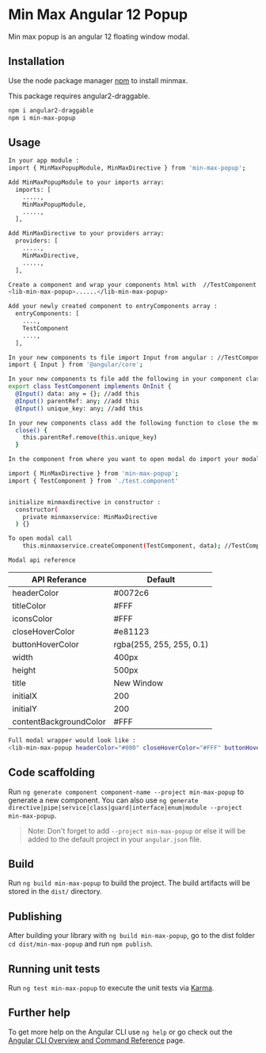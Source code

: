 
# Min Max Angular 12 Popup

Min max popup is an angular 12 floating window modal.

## Installation

Use the node package manager [npm](https://www.npmjs.com/) to install minmax.

This package requires angular2-draggable.

```bash
npm i angular2-draggable
npm i min-max-popup
```

## Usage

```bash
In your app module : 
import { MinMaxPopupModule, MinMaxDirective } from 'min-max-popup';

Add MinMaxPopupModule to your imports array: 
  imports: [
    .....,
    MinMaxPopupModule,
    .....,
  ],

Add MinMaxDirective to your providers array: 
  providers: [
    .....,
    MinMaxDirective,
    .....,
  ],
```

```bash
Create a component and wrap your components html with  //TestComponent
<lib-min-max-popup>......</lib-min-max-popup>
```
```bash
Add your newly created component to entryComponents array : 
  entryComponents: [
    ....,
    TestComponent
    ....,
  ],
```
```bash
In your new components ts file import Input from angular : //TestComponent
import { Input } from '@angular/core';
```
```bash
In your new components ts file add the following in your component class : //TestComponent
export class TestComponent implements OnInit {
  @Input() data: any = {}; //add this
  @Input() parentRef: any; //add this
  @Input() unique_key: any; //add this
```
```bash
In your new components class add the following function to close the modal : //TestComponent
  close() {
    this.parentRef.remove(this.unique_key)
  }
```
```bash
In the component from where you want to open modal do import your modal component (TestComponent) and MinMaxDirective :

import { MinMaxDirective } from 'min-max-popup';
import { TestComponent } from './test.component'


initialize minmaxdirective in constructor : 
  constructor(
    private minmaxservice: MinMaxDirective
  ) {}
```
```bash
To open modal call 
    this.minmaxservice.createComponent(TestComponent, data); //TestComponent is your modal component and data is the data you want to pass to modal.
```

```bash
Modal api reference 
```

API Referance | Default
------------- | -------------
headerColor   | #0072c6
titleColor    | #FFF
iconsColor    | #FFF
closeHoverColor    | #e81123
buttonHoverColor   | rgba(255, 255, 255, 0.1)
width    | 400px
height   | 500px
title    | New Window
initialX    | 200
initialY   | 200
contentBackgroundColor    | #FFF


```bash
Full modal wrapper would look like : 
<lib-min-max-popup headerColor="#000" closeHoverColor="#FFF" buttonHoverColor="#fff" iconsColor="#FFF"  title="TEST" titleColor="#FFF" contentBackgroundColor="#FFF"  width="500px" height="600px" [initialX]="inX" [initialY]="inY">.......</lib-min-max-popup>

```


## Code scaffolding

Run `ng generate component component-name --project min-max-popup` to generate a new component. You can also use `ng generate directive|pipe|service|class|guard|interface|enum|module --project min-max-popup`.
> Note: Don't forget to add `--project min-max-popup` or else it will be added to the default project in your `angular.json` file. 

## Build

Run `ng build min-max-popup` to build the project. The build artifacts will be stored in the `dist/` directory.

## Publishing

After building your library with `ng build min-max-popup`, go to the dist folder `cd dist/min-max-popup` and run `npm publish`.

## Running unit tests

Run `ng test min-max-popup` to execute the unit tests via [Karma](https://karma-runner.github.io).

## Further help

To get more help on the Angular CLI use `ng help` or go check out the [Angular CLI Overview and Command Reference](https://angular.io/cli) page.
